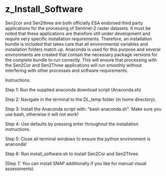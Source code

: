 # z_Install_Software
Sen2cor and Sen2three are both officially ESA endorsed third party applications for the processing of Sentinel-2 raster 
datasets. It must be noted that these applications are therefore still under development and require very specific 
installation requirements. Therefore, an installation bundle is included that takes care that all environmental 
variables and installation folders match up. Anaconda is used for this purpose and several environments are created 
that contain the necessary package versions for the complete bundle to run correctly. This will ensure that processing 
with the Sen2Cor and Sen2Three applications will run smoothly without interfering with other processes and software 
requirements. 


Instructions:

Step 1: Run the supplied anaconda download script (Anaconda.sh) 

Step 2: Navigate in the terminal to the DL_temp folder (in home directory).

Step 3: Install the Anaconda script with: "bash anaconda.sh". Make sure you use bash, otherwise it will not work!

Step 4: Use defaults by pressing enter throughout the installation instructions.

Step 5: Close all terminal windows to ensure the python environment is anaconda!

Step 6: Run install_software.sh to install Sen2Cor and Sen2Three.

(Step 7: You can install SNAP additionally if you like for manual visual assessments)
